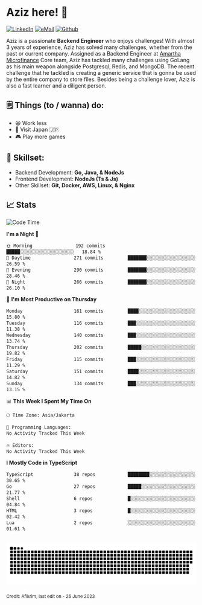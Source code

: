 # Aziz here! 👋

[![LinkedIn](https://img.shields.io/static/v1?message=afikrim&logo=linkedin&label=&color=0077B5&logoColor=white&labelColor=&style=for-the-badge)](https://www.linkedin.com/in/afikrim)
[![eMail](https://img.shields.io/static/v1?message=afikrim10@gmail.com&logo=gmail&label=&color=D14836&logoColor=white&labelColor=&style=for-the-badge)](mailto:afikrim10@gmail.com)
[![Github](https://komarev.com/ghpvc/?username=afikrim&label=Visitors&style=for-the-badge)](https://www.github.com/afikrim)

<!--Introduction-->
Aziz is a passionate **Backend Engineer** who enjoys challenges! With almost 3 years of experience, Aziz has solved many challenges, whether from the past or current company. Assigned as a Backend Engineer at [Amartha Microfinance](https://amartha.com) Core team, Aziz has tackled many challenges using GoLang as his main weapon alongside Postgresql, Redis, and MongoDB. The recent challenge that he tackled is creating a generic service that is gonna be used by the entire company to store files. Besides being a challenge lover, Aziz is also a fast learner and a diligent person.

<!--Things TODO-->
## 🗒️ Things (to / wanna) do:

- 😆 Work less
- 🚀 Visit Japan 🇯🇵
- 🎮 Play more games

<!--Skillset-->
## 🏅 Skillset:

- Backend Development: **Go, Java, & NodeJs**
- Frontend Development: **NodeJs (Ts & Js)**
- Other Skillset: **Git, Docker, AWS, Linux, & Nginx**

## 📈 Stats  

<!--START_SECTION:waka-->
![Code Time](http://img.shields.io/badge/Code%20Time-1%2C528%20hrs%2026%20mins-blue)

**I'm a Night 🦉** 

```text
🌞 Morning                192 commits         █████░░░░░░░░░░░░░░░░░░░░   18.84 % 
🌆 Daytime                271 commits         ███████░░░░░░░░░░░░░░░░░░   26.59 % 
🌃 Evening                290 commits         ███████░░░░░░░░░░░░░░░░░░   28.46 % 
🌙 Night                  266 commits         ███████░░░░░░░░░░░░░░░░░░   26.10 % 
```
📅 **I'm Most Productive on Thursday** 

```text
Monday                   161 commits         ████░░░░░░░░░░░░░░░░░░░░░   15.80 % 
Tuesday                  116 commits         ███░░░░░░░░░░░░░░░░░░░░░░   11.38 % 
Wednesday                140 commits         ███░░░░░░░░░░░░░░░░░░░░░░   13.74 % 
Thursday                 202 commits         █████░░░░░░░░░░░░░░░░░░░░   19.82 % 
Friday                   115 commits         ███░░░░░░░░░░░░░░░░░░░░░░   11.29 % 
Saturday                 151 commits         ████░░░░░░░░░░░░░░░░░░░░░   14.82 % 
Sunday                   134 commits         ███░░░░░░░░░░░░░░░░░░░░░░   13.15 % 
```


📊 **This Week I Spent My Time On** 

```text
🕑︎ Time Zone: Asia/Jakarta

💬 Programming Languages: 
No Activity Tracked This Week

🔥 Editors: 
No Activity Tracked This Week
```

**I Mostly Code in TypeScript** 

```text
TypeScript               38 repos            ████████░░░░░░░░░░░░░░░░░   30.65 % 
Go                       27 repos            █████░░░░░░░░░░░░░░░░░░░░   21.77 % 
Shell                    6 repos             █░░░░░░░░░░░░░░░░░░░░░░░░   04.84 % 
HTML                     3 repos             █░░░░░░░░░░░░░░░░░░░░░░░░   02.42 % 
Lua                      2 repos             ░░░░░░░░░░░░░░░░░░░░░░░░░   01.61 % 
```




<!--END_SECTION:waka-->


<br clear="both">

<div align="center">
  <img src="https://raw.githubusercontent.com/afikrim/afikrim/output/snake.svg" alt="Snake animation" />
</div>


<sub>Credit: Afikrim, last edit on - 26 June 2023</sub>
